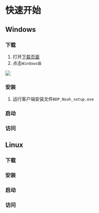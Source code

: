 # 快速开始

## Windows

### 下载

1. 打开[下载页面](https://www.bdp.cn/index.html#/database_sync_client_big/)
2. 点击`Windows版`

![](快速开始/a810ba9f96f30f4c58c6a1770b85d8e4.png)


### 安装

1. 运行客户端安装文件`BDP_Noah_setup.exe`

### 启动

### 访问

## Linux

### 下载

### 安装

### 启动

### 访问
